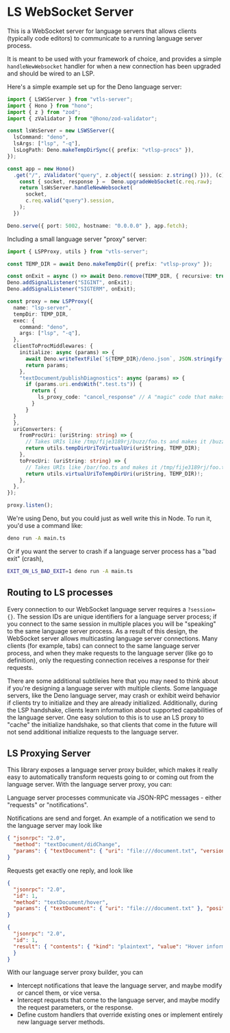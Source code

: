 # LS WebSocket Server

This is a WebSocket server for language servers that allows clients (typically code editors) to communicate to a running language server process.

It is meant to be used with your framework of choice, and provides a simple `handleNewWebsocket` handler for when a new connection has been upgraded and should be wired to an LSP.

Here's a simple example set up for the Deno language server:

```typescript
import { LSWSServer } from "vtls-server";
import { Hono } from "hono";
import { z } from "zod";
import { zValidator } from "@hono/zod-validator";

const lsWsServer = new LSWSServer({
  lsCommand: "deno",
  lsArgs: ["lsp", "-q"],
  lsLogPath: Deno.makeTempDirSync({ prefix: "vtlsp-procs" }),
});

const app = new Hono()
  .get("/", zValidator("query", z.object({ session: z.string() })), (c) => {
    const { socket, response } =  Deno.upgradeWebSocket(c.req.raw);
    return lsWsServer.handleNewWebsocket(
      socket,
      c.req.valid("query").session,
    );
  })

Deno.serve({ port: 5002, hostname: "0.0.0.0" }, app.fetch);
```

Including a small language server "proxy" server:

```ts
import { LSPProxy, utils } from "vtls-server";

const TEMP_DIR = await Deno.makeTempDir({ prefix: "vtlsp-proxy" });

const onExit = async () => await Deno.remove(TEMP_DIR, { recursive: true });
Deno.addSignalListener("SIGINT", onExit);
Deno.addSignalListener("SIGTERM", onExit);

const proxy = new LSPProxy({
  name: "lsp-server",
  tempDir: TEMP_DIR,
  exec: {
    command: "deno",
    args: ["lsp", "-q"],
  },
  clientToProcMiddlewares: {
    initialize: async (params) => {
      await Deno.writeTextFile(`${TEMP_DIR}/deno.json`, JSON.stringify({})); // Create a deno.json in the temp dir
      return params;
    },
    "textDocument/publishDiagnostics": async (params) => {
      if (params.uri.endsWith(".test.ts")) {
        return {
          ls_proxy_code: "cancel_response" // A "magic" code that makes it so that the message is NOT passed on to the LSP
        }
      }
  }
  },
  uriConverters: {
    fromProcUri: (uriString: string) => {
      // Takes URIs like /tmp/fije3189rj/buzz/foo.ts and makes it /buzz/foo.ts
      return utils.tempDirUriToVirtualUri(uriString, TEMP_DIR);
    },
    toProcUri: (uriString: string) => {
      // Takes URIs like /bar/foo.ts and makes it /tmp/fije3189rj/foo.ts
      return utils.virtualUriToTempDirUri(uriString, TEMP_DIR)!;
    },
  },
});

proxy.listen();
```

We're using Deno, but you could just as well write this in Node. To run it, you'd use a command like:

```bash
deno run -A main.ts
```

Or if you want the server to crash if a language server process has a "bad exit" (crash),

```bash
EXIT_ON_LS_BAD_EXIT=1 deno run -A main.ts
```

## Routing to LS processes

Every connection to our WebSocket language server requires a `?session={}`. The session IDs are unique identifiers for a language server process; if you connect to the same session in multiple places you will be "speaking" to the same language server process. As a result of this design, the WebSocket server allows multicasting language server connections. Many clients (for example, tabs) can connect to the same language server process, and when they make requests to the language server (like go to definition), only the requesting connection receives a response for their requests.

There are some additional subtileies here that you may need to think about if you're designing a language server with multiple clients. Some language servers, like the Deno language server, may crash or exhibit weird behavior if clients try to initialize and they are already initialized. Additionally, during the LSP handshake, clients learn information about supported capabilities of the language server. One easy solution to this is to use an LS proxy to "cache" the initialize handshake, so that clients that come in the future will not send additional initialize requests to the language server.

## LS Proxying Server

This library exposes a language server proxy builder, which makes it really easy to automatically transform requests going to or coming out from the language server. With the language server proxy, you can:

Language server processes communicate via JSON-RPC messages - either "requests" or "notifications".

Notifications are send and forget. An example of a notification we send to the language server may look like

```json
{ "jsonrpc": "2.0",
  "method": "textDocument/didChange",
  "params": { "textDocument": { "uri": "file:///document.txt", "version": 2 }, "contentChanges": [ { "text": "Hello" } ] }
}
```

Requests get exactly one reply, and look like

```json
{
  "jsonrpc": "2.0",
  "id": 1,
  "method": "textDocument/hover",
  "params": { "textDocument": { "uri": "file:///document.txt" }, "position": { "line": 0, "character": 2 } }
}
```

```json
{
  "jsonrpc": "2.0",
  "id": 1,
  "result": { "contents": { "kind": "plaintext", "value": "Hover information" }
  }
}
```

With our language server proxy builder, you can

- Intercept notifications that leave the language server, and maybe modify or cancel them, or vice versa.
- Intercept requests that come to the language server, and maybe modify the request parameters, or the response.
- Define custom handlers that override existing ones or implement entirely new language server methods.

